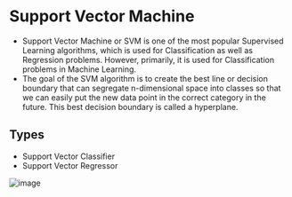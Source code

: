 # Support Vector Machine
* Support Vector Machine or SVM is one of the most popular Supervised Learning algorithms, which is used for Classification as well as Regression problems. However, primarily, it is used for Classification problems in Machine Learning.
* The goal of the SVM algorithm is to create the best line or decision boundary that can segregate n-dimensional space into classes so that we can easily put the new data point in the correct category in the future. This best decision boundary is called a hyperplane.

## Types 
* Support Vector Classifier
* Support Vector Regressor
  
![image](https://github.com/Tshar-k/ML_projects/assets/117516567/eda2e059-2786-45d1-9909-d6debc2ae15e)
